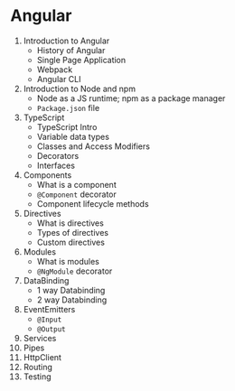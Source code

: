 # Angular

1. Introduction to Angular
	- History of Angular
	- Single Page Application
	- Webpack
	- Angular CLI
2. Introduction to Node and npm
	- Node as a JS runtime; npm as a package manager
	- `Package.json` file
3. TypeScript
	- TypeScript Intro
	- Variable data types
	- Classes and Access Modifiers
	- Decorators
	- Interfaces
4. Components
	- What is a component
	- `@Component` decorator
	- Component lifecycle methods
5. Directives
	- What is directives
	- Types of directives
	- Custom directives
6. Modules
	- What is modules	
	- `@NgModule` decorator
7. DataBinding
	- 1 way Databinding
	- 2 way Databinding
8. EventEmitters
	- `@Input`
	- `@Output`
9. Services
10. Pipes
11. HttpClient
12. Routing
13. Testing
